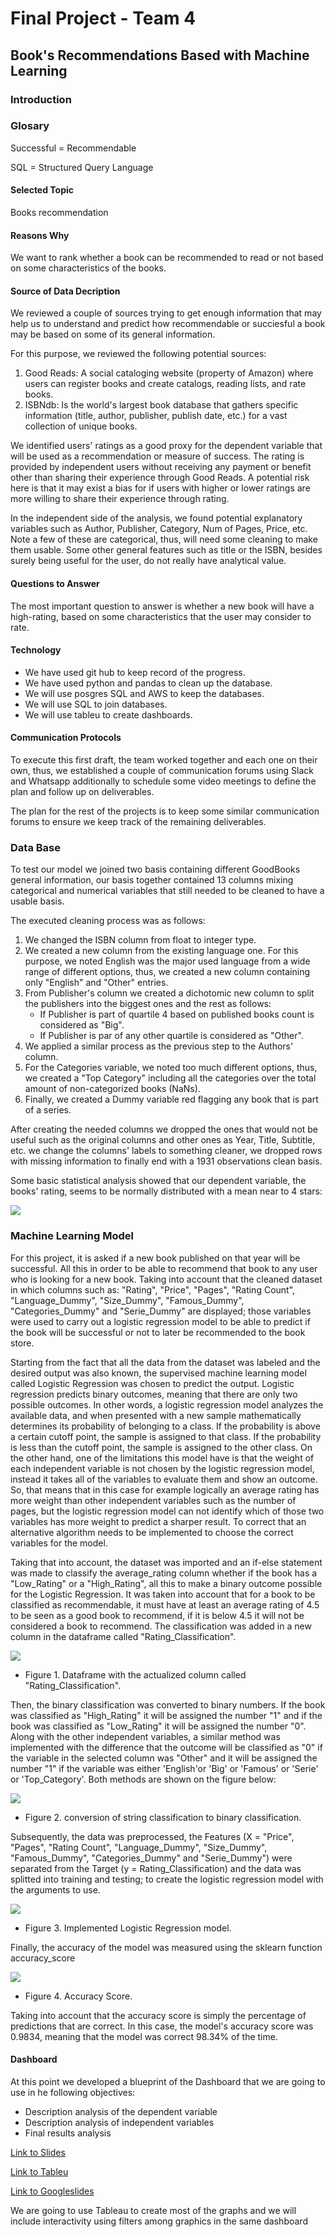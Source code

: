 # Final Project - Team 4

## Book's Recommendations Based with Machine Learning 

### Introduction

### Glosary

Successful = Recommendable

SQL = Structured Query Language

#### Selected Topic
Books recommendation

#### Reasons Why 

We want to rank whether a book can be recommended to read or not based on some characteristics of the books. 

#### Source of Data Decription 

We reviewed a couple of sources trying to get enough information that may help us to understand and predict how recommendable or succiesful a book may be based on some of its general information. 

For this purpose, we reviewed the following potential sources: 

1) Good Reads: A social cataloging website (property of Amazon) where users can register books and create catalogs, reading lists, and rate books. 
2) ISBNdb: Is the world's largest book database that gathers specific information (title, author, publisher, publish date, etc.) for a vast collection of unique books.

We identified users' ratings as a good proxy for the dependent variable that will be used as a recommendation or measure of success. The rating is provided by independent users without receiving any payment or benefit other than sharing their experience through Good Reads. A potential risk here is that it may exist a bias for if users with higher or lower ratings are more willing to share their experience through rating. 

In the independent side of the analysis, we found potential explanatory variables such as Author, Publisher, Category, Num of Pages, Price, etc. Note a few of these are categorical, thus, will need some cleaning to make them usable. Some other general features such as title or the ISBN, besides surely being useful for the user, do not really have analytical value. 

#### Questions to Answer

The most important question to answer is whether a new book will have a high-rating, based on some characteristics that the user may consider to rate.

#### Technology

- We have used git hub to keep record of the progress.
- We have used python and pandas to clean up the database.
- We will use posgres SQL and AWS to keep the databases.
- We will use SQL to join databases.
- We will use tableu to create dashboards. 


#### Communication Protocols 

To execute this first draft, the team worked together and each one on their own, thus, we established a couple of communication forums using Slack and Whatsapp additionally to schedule some video meetings to define the plan and follow up on deliverables. 

The plan for the rest of the projects is to keep some similar communication forums to ensure we keep track of the remaining deliverables.   

### Data Base 

To test our model we joined two basis containing different GoodBooks general information, our basis together contained 13 columns mixing categorical and numerical variables that still needed to be cleaned to have a usable basis. 

The executed cleaning process was as follows: 

1) We changed the ISBN column from float to integer type. 
2) We created a new column from the existing language one. For this purpose, we noted English was the major used language from a wide range of different options, thus, we created a new column containing only "English" and "Other" entries. 
3) From Publisher's column we created a dichotomic new column to split the publishers into the biggest ones and the rest as follows: 
    - If Publisher is part of quartile 4 based on published books count is considered as "Big".
    - If Publisher is par of any other quartile is considered as "Other". 
4) We applied a similar process as the previous step to the Authors' column. 
5) For the Categories variable, we noted too much different options, thus, we created a "Top Category" including all the categories over the total amount of non-categorized books (NaNs). 
6) Finally, we created a Dummy variable red flagging any book that is part of a series.

After creating the needed columns we dropped the ones that would not be useful such as the original columns and other ones as Year, Title, Subtitle, etc. we change the columns' labels to something cleaner, we dropped rows with missing information to finally end with a 1931 observations clean basis. 

Some basic statistical analysis showed that our dependent variable, the books' rating, seems to be normally distributed with a mean near to 4 stars:

![](https://github.com/FernandoLaguna/Team-4-final-project/blob/b976276afb4dd768ea4d770b0c40e148d382934c/Resources/Histograma.PNG) 

### Machine Learning Model 

For this project, it is asked if a new book published on that year will be successful. All this in order to be able to recommend that book to any user who is looking for a new book. Taking into account that the cleaned dataset in which columns such as: "Rating", "Price", "Pages", "Rating Count", "Language_Dummy", "Size_Dummy", "Famous_Dummy", "Categories_Dummy" and "Serie_Dummy" are displayed; those variables were used to carry out a logistic regression model to be able to predict if the book will be successful or not to later be recommended to the book store.

Starting from the fact that all the data from the dataset was labeled and the desired output was also known, the supervised machine learning model called Logistic Regression was chosen to predict the output. Logistic regression predicts binary outcomes, meaning that there are only two possible outcomes. In other words, a logistic regression model analyzes the available data, and when presented with a new sample mathematically determines its probability of belonging to a class. If the probability is above a certain cutoff point, the sample is assigned to that class. If the probability is less than the cutoff point, the sample is assigned to the other class. On the other hand, one of the limitations this model have is that the weight of each independent variable is not chosen by the logistic regression model, instead it takes all of the variables to evaluate them and show an outcome. So, that means that in this case for example logically an average rating has more weight than other independent variables such as the number of pages, but the logistic regression model can not identify which of those two variables has more weight to predict a sharper result. To correct that an alternative algorithm needs to be implemented to choose the correct variables for the model.

Taking that into account, the dataset was imported and an if-else statement was made to classify the average_rating column whether if the book has a "Low_Rating" or a "High_Rating", all this to make a binary outcome possible for the Logistic Regression. It was taken into account that for a book to be classified as recommendable, it must have at least an average rating of 4.5 to be seen as a good book to recommend, if it is below 4.5 it will not be considered a book to recommend. The classification was added in a new column in the dataframe called "Rating_Classification".

![](https://github.com/FernandoLaguna/Team-4-final-project/blob/main/Resources/Binary_Classification.png) 

- Figure 1. Dataframe with the actualized column called "Rating_Classification".

Then, the binary classification was converted to binary numbers. If the book was classified as "High_Rating" it will be assigned the number "1" and if the book was classified as "Low_Rating" it will be assigned the number "0". Along with the other independent variables, a similar method was implemented with the difference that the outcome will be classified as "0" if the variable in the selected column was "Other" and it will be assigned the number "1" if the variable was either 'English'or 'Big' or 'Famous' or 'Serie' or 'Top_Category'. Both methods are shown on the figure below:

![](https://github.com/FernandoLaguna/Team-4-final-project/blob/main/Resources/Method.png)

- Figure 2. conversion of string classification to binary classification.

Subsequently, the data was preprocessed, the Features (X = "Price", "Pages", "Rating Count", "Language_Dummy", "Size_Dummy", "Famous_Dummy", "Categories_Dummy" and "Serie_Dummy") were separated from the Target (y = Rating_Classification) and the data was splitted into training and testing; to create the logistic regression model with the arguments to use.

![](https://github.com/FernandoLaguna/Team-4-final-project/blob/Francisco_Diaz/Resources/Model.png)

- Figure 3. Implemented Logistic Regression model.

Finally, the accuracy of the model was measured using the sklearn function accuracy_score

![](https://github.com/FernandoLaguna/Team-4-final-project/blob/main/Resources/Result.png)

- Figure 4. Accuracy Score.

Taking into account that the accuracy score is simply the percentage of predictions that are correct. In this case, the model's accuracy score was 0.9834, meaning that the model was correct 98.34% of the time.

#### Dashboard

At this point we developed a blueprint of the Dashboard that we are going to use in he following objectives:

- Description analysis of the dependent variable
- Description analysis of independent variables
- Final results analysis

[Link to Slides](https://docs.google.com/presentation/d/1QHAKXPc7mmaHnO1m3IXcbPiPKWRwT7FgJuY8JpXvjFQ/edit?usp=sharing)

[Link to Tableu](https://public.tableau.com/views/Mockupteam4library/Historia1?:language=es-ES&publish=yes&:display_count=n&:origin=viz_share_link)

[Link to Googleslides](https://docs.google.com/presentation/d/1tM8aZvxKISQ-U1wi3Y5_5zH2LTV7miPL/edit?usp=sharing&ouid=111510050410609883004&rtpof=true&sd=true)

We are going to use Tableau to create most of the graphs and we will include interactivity using filters among graphics in the same dashboard




